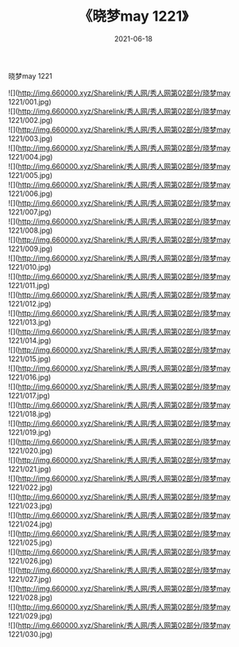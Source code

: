 ﻿---
layout: post
title:  《晓梦may 1221》
date:   2021-06-18
img: http://img.660000.xyz/Sharelink/秀人网/秀人网第02部分/晓梦may 1221/000.jpg
categories: [美女, 清纯, 唯美]
---

晓梦may 1221

  ![](http://img.660000.xyz/Sharelink/秀人网/秀人网第02部分/晓梦may 1221/001.jpg) <br> ![](http://img.660000.xyz/Sharelink/秀人网/秀人网第02部分/晓梦may 1221/002.jpg) <br> ![](http://img.660000.xyz/Sharelink/秀人网/秀人网第02部分/晓梦may 1221/003.jpg) <br> ![](http://img.660000.xyz/Sharelink/秀人网/秀人网第02部分/晓梦may 1221/004.jpg) <br> ![](http://img.660000.xyz/Sharelink/秀人网/秀人网第02部分/晓梦may 1221/005.jpg) <br> ![](http://img.660000.xyz/Sharelink/秀人网/秀人网第02部分/晓梦may 1221/006.jpg) <br> ![](http://img.660000.xyz/Sharelink/秀人网/秀人网第02部分/晓梦may 1221/007.jpg) <br> ![](http://img.660000.xyz/Sharelink/秀人网/秀人网第02部分/晓梦may 1221/008.jpg) <br> ![](http://img.660000.xyz/Sharelink/秀人网/秀人网第02部分/晓梦may 1221/009.jpg) <br> ![](http://img.660000.xyz/Sharelink/秀人网/秀人网第02部分/晓梦may 1221/010.jpg) <br> ![](http://img.660000.xyz/Sharelink/秀人网/秀人网第02部分/晓梦may 1221/011.jpg) <br> ![](http://img.660000.xyz/Sharelink/秀人网/秀人网第02部分/晓梦may 1221/012.jpg) <br> ![](http://img.660000.xyz/Sharelink/秀人网/秀人网第02部分/晓梦may 1221/013.jpg) <br> ![](http://img.660000.xyz/Sharelink/秀人网/秀人网第02部分/晓梦may 1221/014.jpg) <br> ![](http://img.660000.xyz/Sharelink/秀人网/秀人网第02部分/晓梦may 1221/015.jpg) <br> ![](http://img.660000.xyz/Sharelink/秀人网/秀人网第02部分/晓梦may 1221/016.jpg) <br> ![](http://img.660000.xyz/Sharelink/秀人网/秀人网第02部分/晓梦may 1221/017.jpg) <br> ![](http://img.660000.xyz/Sharelink/秀人网/秀人网第02部分/晓梦may 1221/018.jpg) <br> ![](http://img.660000.xyz/Sharelink/秀人网/秀人网第02部分/晓梦may 1221/019.jpg) <br> ![](http://img.660000.xyz/Sharelink/秀人网/秀人网第02部分/晓梦may 1221/020.jpg) <br> ![](http://img.660000.xyz/Sharelink/秀人网/秀人网第02部分/晓梦may 1221/021.jpg) <br> ![](http://img.660000.xyz/Sharelink/秀人网/秀人网第02部分/晓梦may 1221/022.jpg) <br> ![](http://img.660000.xyz/Sharelink/秀人网/秀人网第02部分/晓梦may 1221/023.jpg) <br> ![](http://img.660000.xyz/Sharelink/秀人网/秀人网第02部分/晓梦may 1221/024.jpg) <br> ![](http://img.660000.xyz/Sharelink/秀人网/秀人网第02部分/晓梦may 1221/025.jpg) <br> ![](http://img.660000.xyz/Sharelink/秀人网/秀人网第02部分/晓梦may 1221/026.jpg) <br> ![](http://img.660000.xyz/Sharelink/秀人网/秀人网第02部分/晓梦may 1221/027.jpg) <br> ![](http://img.660000.xyz/Sharelink/秀人网/秀人网第02部分/晓梦may 1221/028.jpg) <br> ![](http://img.660000.xyz/Sharelink/秀人网/秀人网第02部分/晓梦may 1221/029.jpg) <br> ![](http://img.660000.xyz/Sharelink/秀人网/秀人网第02部分/晓梦may 1221/030.jpg) <br>